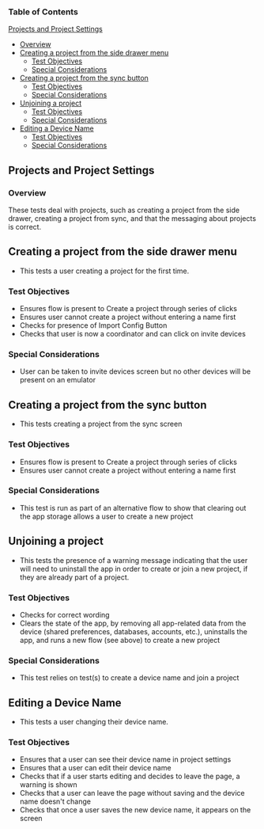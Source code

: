### Table of Contents

[Projects and Project Settings](#projects-and-project-settings)

- [Overview](#overview)
- [Creating a project from the side drawer menu](#creating-a-project-from-the-side-drawer-menu)
  - [Test Objectives](#test-objectives)
  - [Special Considerations](#special-considerations)
- [Creating a project from the sync button](#creating-a-project-from-the-sync-button)
  - [Test Objectives](#test-objectives-1)
  - [Special Considerations](#special-considerations-1)
- [Unjoining a project](#unjoining-a-project)
  - [Test Objectives](#test-objectives-2)
  - [Special Considerations](#special-considerations-2)
- [Editing a Device Name](#editing-a-device-name)
  - [Test Objectives](#test-objectives-3)
  - [Special Considerations](#special-considerations-3)

## Projects and Project Settings

### Overview

These tests deal with projects, such as creating a project from the side drawer, creating a project from sync, and that the messaging about projects is correct.

## Creating a project from the side drawer menu

- This tests a user creating a project for the first time.

### Test Objectives

- Ensures flow is present to Create a project through series of clicks
- Ensures user cannot create a project without entering a name first
- Checks for presence of Import Config Button
- Checks that user is now a coordinator and can click on invite devices

### Special Considerations

- User can be taken to invite devices screen but no other devices will be present on an emulator

## Creating a project from the sync button

- This tests creating a project from the sync screen

### Test Objectives

- Ensures flow is present to Create a project through series of clicks
- Ensures user cannot create a project without entering a name first

### Special Considerations

- This test is run as part of an alternative flow to show that clearing out the app storage allows a user to create a new project

## Unjoining a project

- This tests the presence of a warning message indicating that the user will need to uninstall the app in order to create or join a new project, if they are already part of a project.

### Test Objectives

- Checks for correct wording
- Clears the state of the app, by removing all app-related data from the device (shared preferences, databases, accounts, etc.), uninstalls the app, and runs a new flow (see above) to create a new project

### Special Considerations

- This test relies on test(s) to create a device name and join a project

## Editing a Device Name

- This tests a user changing their device name.

### Test Objectives

- Ensures that a user can see their device name in project settings
- Ensures that a user can edit their device name
- Checks that if a user starts editing and decides to leave the page, a warning is shown
- Checks that a user can leave the page without saving and the device name doesn't change
- Checks that once a user saves the new device name, it appears on the screen
